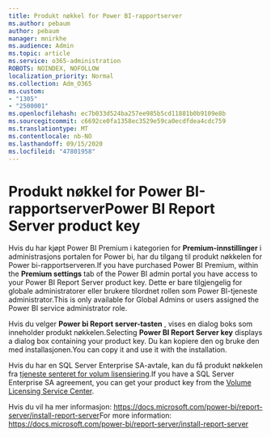 ```yaml
---
title: Produkt nøkkel for Power BI-rapportserver
ms.author: pebaum
author: pebaum
manager: mnirkhe
ms.audience: Admin
ms.topic: article
ms.service: o365-administration
ROBOTS: NOINDEX, NOFOLLOW
localization_priority: Normal
ms.collection: Adm_O365
ms.custom:
- "1305"
- "2500001"
ms.openlocfilehash: ec7b033d524ba257ee985b5cd11881b0b9109e8b
ms.sourcegitcommit: c6692ce0fa1358ec3529e59ca0ecdfdea4cdc759
ms.translationtype: MT
ms.contentlocale: nb-NO
ms.lasthandoff: 09/15/2020
ms.locfileid: "47801958"
---
```

# <a name="power-bi-report-server-product-key"></a><span data-ttu-id="7b04d-102">Produkt nøkkel for Power BI-rapportserver</span><span class="sxs-lookup"><span data-stu-id="7b04d-102">Power BI Report Server product key</span></span>

<span data-ttu-id="7b04d-103">Hvis du har kjøpt Power BI Premium i kategorien for **Premium-innstillinger** i administrasjons portalen for Power bi, har du tilgang til produkt nøkkelen for Power bi-rapportserveren.</span><span class="sxs-lookup"><span data-stu-id="7b04d-103">If you have purchased Power BI Premium, within the **Premium settings** tab of the Power BI admin portal you have access to your Power BI Report Server product key.</span></span> <span data-ttu-id="7b04d-104">Dette er bare tilgjengelig for globale administratorer eller brukere tilordnet rollen som Power BI-tjeneste administrator.</span><span class="sxs-lookup"><span data-stu-id="7b04d-104">This is only available for Global Admins or users assigned the Power BI service administrator role.</span></span>

<span data-ttu-id="7b04d-105">Hvis du velger **Power bi Report server-tasten** , vises en dialog boks som inneholder produkt nøkkelen.</span><span class="sxs-lookup"><span data-stu-id="7b04d-105">Selecting **Power BI Report Server key** displays a dialog box containing your product key.</span></span> <span data-ttu-id="7b04d-106">Du kan kopiere den og bruke den med installasjonen.</span><span class="sxs-lookup"><span data-stu-id="7b04d-106">You can copy it and use it with the installation.</span></span>

<span data-ttu-id="7b04d-107">Hvis du har en SQL Server Enterprise SA-avtale, kan du få produkt nøkkelen fra [tjeneste senteret for volum lisensiering](https://www.microsoft.com/Licensing/servicecenter/).</span><span class="sxs-lookup"><span data-stu-id="7b04d-107">If you have a SQL Server Enterprise SA agreement, you can get your product key from the [Volume Licensing Service Center](https://www.microsoft.com/Licensing/servicecenter/).</span></span>

<span data-ttu-id="7b04d-108">Hvis du vil ha mer informasjon: https://docs.microsoft.com/power-bi/report-server/install-report-server</span><span class="sxs-lookup"><span data-stu-id="7b04d-108">For more information: https://docs.microsoft.com/power-bi/report-server/install-report-server</span></span>
